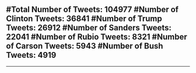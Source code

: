 #Total Number of Tweets: 104977 
#Number of Clinton Tweets: 36841
#Number of Trump Tweets: 26912
#Number of Sanders Tweets: 22041
#Number of Rubio Tweets: 8321
#Number of Carson Tweets: 5943
#Number of Bush Tweets: 4919
---
---
